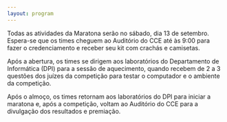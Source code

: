 ```yaml
---
layout: program
---
```


Todas as atividades da Maratona serão no sábado, dia 13 de setembro. Espera-se que os times cheguem ao Auditório do CCE até às 9:00 para fazer o credenciamento e receber seu kit com crachás e camisetas.

Após a abertura, os times se dirigem aos laboratórios do Departamento de Informática (DPI) para a sessão de aquecimento, quando recebem de 2 a 3 questões dos juízes da competição para testar o computador e o ambiente da competição.

Após o almoço, os times retornam aos laboratórios do DPI para iniciar a maratona e, após a competição, voltam ao Auditório do CCE para a divulgação dos resultados e premiação.
